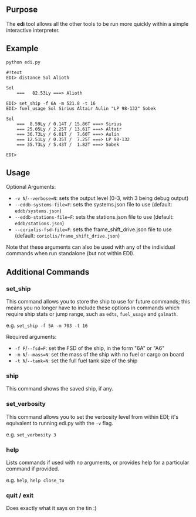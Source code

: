 ## Purpose ##
The **edi** tool allows all the other tools to be run more quickly within a simple interactive interpreter.

## Example ##
`python edi.py`

```
#!text
EDI> distance Sol Alioth

Sol
    ===   82.53Ly ===> Alioth

EDI> set_ship -f 6A -m 521.8 -t 16
EDI> fuel_usage Sol Sirius Altair Aulin "LP 98-132" Sobek

Sol
    ===  8.59Ly / 0.14T / 15.86T ===> Sirius
    === 25.05Ly / 2.25T / 13.61T ===> Altair
    === 36.73Ly / 6.01T /  7.60T ===> Aulin
    === 12.51Ly / 0.35T /  7.25T ===> LP 98-132
    === 35.73Ly / 5.43T /  1.82T ===> Sobek

EDI> 
```

## Usage ##

Optional Arguments:

* `-v N`/`--verbose=N`: sets the output level (0-3, with 3 being debug output)
* `--eddb-systems-file=F`: sets the systems.json file to use (default: `eddb/systems.json`)
* `--eddb-stations-file=F`: sets the stations.json file to use (default: `eddb/stations.json`)
* `--coriolis-fsd-file=F`: sets the frame_shift_drive.json file to use (default: `coriolis/frame_shift_drive.json`)

Note that these arguments can also be used with any of the individual commands when run standalone (but not within EDI).

## Additional Commands ##

### set_ship ###
This command allows you to store the ship to use for future commands; this means you no longer have to include these options in commands which require ship stats or jump range, such as `edts`, `fuel_usage` and `galmath`.

e.g. `set_ship -f 5A -m 703 -t 16`

Required arguments:

* `-f F`/`--fsd=F`: set the FSD of the ship, in the form "6A" or "A6"
* `-m N`/`--mass=N`: set the mass of the ship with no fuel or cargo on board
* `-t N`/`--tank=N`: set the full fuel tank size of the ship

### ship ###
This command shows the saved ship, if any.

### set_verbosity ###
This command allows you to set the verbosity level from within EDI; it's equivalent to running edi.py with the `-v` flag.

e.g. `set_verbosity 3`

### help ###
Lists commands if used with no arguments, or provides help for a particular command if provided.

e.g. `help`, `help close_to`

### quit / exit ###
Does exactly what it says on the tin :)
